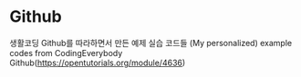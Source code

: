 # Github
생활코딩 Github를 따라하면서 만든 예제 실습 코드들
(My personalized) example codes from CodingEverybody Github(https://opentutorials.org/module/4636)
